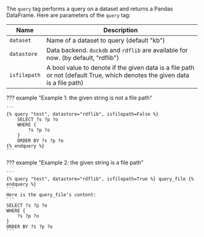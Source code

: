 The `query` tag performs a query on a dataset and returns a Pandas DataFrame. Here are parameters of the `query` tag:

| Name          | Description                                                    |
|---------------|----------------------------------------------------------------|
|`dataset`      | Name of a dataset to query (default "kb")               |
|`datastore`    | Data backend. `duckdb` and `rdflib` are available for now. (by default, "rdflib") |
|`isfilepath`   | A bool value to denote if the given data is a file path or not (default True, which denotes the given data is a file path) |

??? example "Example 1: the given string is not a file path"

    ```
    {% query "test", datastore="rdflib", isfilepath=False %}
        SELECT ?s ?p ?o
        WHERE {
            ?s ?p ?o
        }
        ORDER BY ?s ?p ?o
    {% endquery %}
    ```

??? example "Example 2: the given string is a file path"

    ```
    {% query "test", datastore="rdflib", isfilepath=True %} query_file {% endquery %}
    ```
    Here is the query_file's content:
    ```
    SELECT ?s ?p ?o
    WHERE {
        ?s ?p ?o
    }
    ORDER BY ?s ?p ?o
    ```
